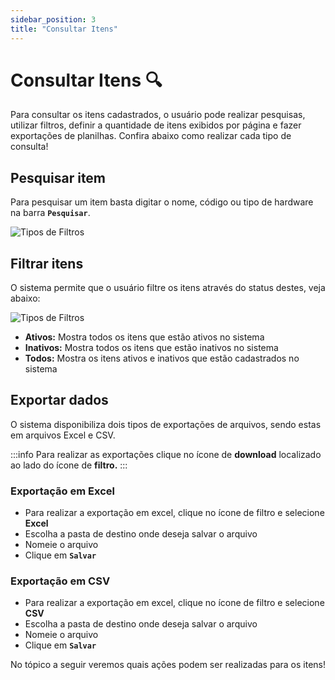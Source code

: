 ```yaml
---
sidebar_position: 3
title: "Consultar Itens"
---
```


# Consultar Itens :mag:

Para consultar os itens cadastrados, o usuário pode realizar pesquisas, utilizar filtros, definir a quantidade de itens exibidos por página e fazer exportações de planilhas. Confira abaixo como realizar cada tipo de consulta!

## Pesquisar item

Para pesquisar um item basta digitar o nome, código ou tipo de hardware na barra **`Pesquisar`**.

![Tipos de Filtros](/img/images/consulta_itens.png)

## Filtrar itens

O sistema permite que o usuário filtre os itens através do status destes, veja abaixo:

![Tipos de Filtros](/img/images/filtro_itens.png)

- **Ativos:** Mostra todos os itens que estão ativos no sistema
- **Inativos:** Mostra todos os itens que estão inativos no sistema
- **Todos:** Mostra os itens ativos e inativos que estão cadastrados no sistema

## Exportar dados

O sistema disponibiliza dois tipos de exportações de arquivos, sendo estas em arquivos Excel e CSV.

:::info
Para realizar as exportações clique no ícone de **download** localizado ao lado do ícone de **filtro.**
:::

### Exportação em Excel

- Para realizar a exportação em excel, clique no ícone de filtro e selecione **Excel**
- Escolha a pasta de destino onde deseja salvar o arquivo
- Nomeie o arquivo
- Clique em **`Salvar`**

### Exportação em CSV

- Para realizar a exportação em excel, clique no ícone de filtro e selecione **CSV**
- Escolha a pasta de destino onde deseja salvar o arquivo
- Nomeie o arquivo
- Clique em **`Salvar`**

No tópico a seguir veremos quais ações podem ser realizadas para os itens!
